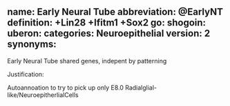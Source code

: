 name: Early Neural Tube
abbreviation: @EarlyNT
definition: +Lin28 +Ifitm1 +Sox2
go:
shogoin: 
uberon: 
categories: Neuroepithelial
version: 2
synonyms:
---

Early Neural Tube shared genes, indepent by patterning

Justification:

Autoannoation to try to pick up only E8.0 Radialglial-like/NeuroepitherlialCells